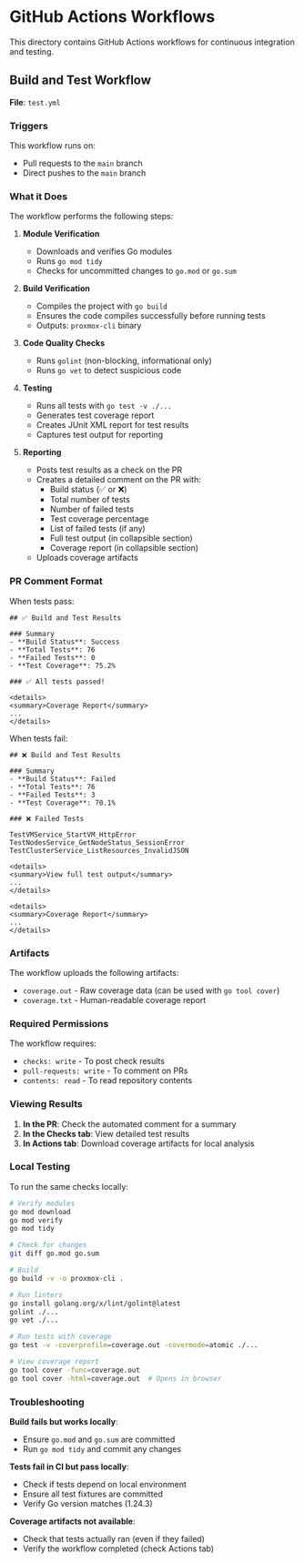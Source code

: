 # GitHub Actions Workflows

This directory contains GitHub Actions workflows for continuous integration and testing.

## Build and Test Workflow

**File**: `test.yml`

### Triggers

This workflow runs on:
- Pull requests to the `main` branch
- Direct pushes to the `main` branch

### What it Does

The workflow performs the following steps:

1. **Module Verification**
   - Downloads and verifies Go modules
   - Runs `go mod tidy`
   - Checks for uncommitted changes to `go.mod` or `go.sum`

2. **Build Verification**
   - Compiles the project with `go build`
   - Ensures the code compiles successfully before running tests
   - Outputs: `proxmox-cli` binary

3. **Code Quality Checks**
   - Runs `golint` (non-blocking, informational only)
   - Runs `go vet` to detect suspicious code

4. **Testing**
   - Runs all tests with `go test -v ./...`
   - Generates test coverage report
   - Creates JUnit XML report for test results
   - Captures test output for reporting

5. **Reporting**
   - Posts test results as a check on the PR
   - Creates a detailed comment on the PR with:
     - Build status (✅ or ❌)
     - Total number of tests
     - Number of failed tests
     - Test coverage percentage
     - List of failed tests (if any)
     - Full test output (in collapsible section)
     - Coverage report (in collapsible section)
   - Uploads coverage artifacts

### PR Comment Format

When tests pass:
```
## ✅ Build and Test Results

### Summary
- **Build Status**: Success
- **Total Tests**: 76
- **Failed Tests**: 0
- **Test Coverage**: 75.2%

### ✅ All tests passed!

<details>
<summary>Coverage Report</summary>
...
</details>
```

When tests fail:
```
## ❌ Build and Test Results

### Summary
- **Build Status**: Failed
- **Total Tests**: 76
- **Failed Tests**: 3
- **Test Coverage**: 70.1%

### ❌ Failed Tests

TestVMService_StartVM_HttpError
TestNodesService_GetNodeStatus_SessionError
TestClusterService_ListResources_InvalidJSON

<details>
<summary>View full test output</summary>
...
</details>

<details>
<summary>Coverage Report</summary>
...
</details>
```

### Artifacts

The workflow uploads the following artifacts:
- `coverage.out` - Raw coverage data (can be used with `go tool cover`)
- `coverage.txt` - Human-readable coverage report

### Required Permissions

The workflow requires:
- `checks: write` - To post check results
- `pull-requests: write` - To comment on PRs
- `contents: read` - To read repository contents

### Viewing Results

1. **In the PR**: Check the automated comment for a summary
2. **In the Checks tab**: View detailed test results
3. **In Actions tab**: Download coverage artifacts for local analysis

### Local Testing

To run the same checks locally:

```bash
# Verify modules
go mod download
go mod verify
go mod tidy

# Check for changes
git diff go.mod go.sum

# Build
go build -v -o proxmox-cli .

# Run linters
go install golang.org/x/lint/golint@latest
golint ./...
go vet ./...

# Run tests with coverage
go test -v -coverprofile=coverage.out -covermode=atomic ./...

# View coverage report
go tool cover -func=coverage.out
go tool cover -html=coverage.out  # Opens in browser
```

### Troubleshooting

**Build fails but works locally**:
- Ensure `go.mod` and `go.sum` are committed
- Run `go mod tidy` and commit any changes

**Tests fail in CI but pass locally**:
- Check if tests depend on local environment
- Ensure all test fixtures are committed
- Verify Go version matches (1.24.3)

**Coverage artifacts not available**:
- Check that tests actually ran (even if they failed)
- Verify the workflow completed (check Actions tab)
